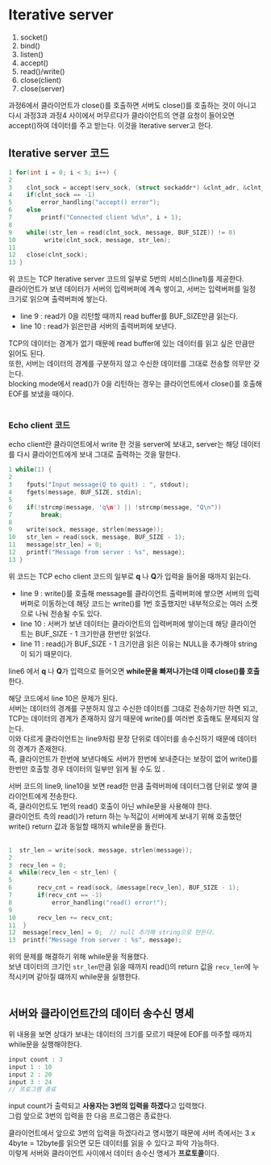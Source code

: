 # Iterative server

1. socket()
2. bind()
3. listen()
4. accept()
5. read()/write()
6. close(client)
7. close(server)

과정6에서 클라이언트가 close()를 호출하면 서버도 close()를 호출하는 것이 아니고 다시 과정3과 과정4 사이에서 머무르다가 클라이언트의 연결 요청이 들어오면 accept()하여 데이터를 주고 받는다. 이것을 Iterative server고 한다.<br>

## Iterative server 코드

```c
1 for(int i = 0; i < 5; i++) {
2    
3    clnt_sock = accept(serv_sock, (struct sockaddr*) &clnt_adr, &clnt_adr_sz);
4    if(clnt_sock == -1)
5        error_handling("accept() error");
6    else
7        printf("Connected client %d\n", i + 1);
8        
9    while((str_len = read(clnt_sock, message, BUF_SIZE)) != 0)
10        write(clnt_sock, message, str_len);
11   
12   close(clnt_sock);
13 }
```
위 코드는 TCP Iterative server 코드의 일부로 5번의 서비스(line1)를 제공한다.<br>
클라이언트가 보낸 데이터가 서버의 입력버퍼에 계속 쌓이고, 서버는 입력버퍼를 일정 크기로 읽으며 출력버퍼에 쌓는다.<br>

- line 9 : read가 0을 리턴할 때까지 read buffer를 BUF_SIZE만큼 읽는다.
- line 10 : read가 읽은만큼 서버의 출력버퍼에 보낸다.

TCP의 데이터는 경계가 없기 때문에 read buffer에 있는 데이터를 읽고 싶은 만큼만 읽어도 된다.<br>
또한, 서버는 데이터의 경계를 구분하지 않고 수신한 데이터를 그대로 전송할 의무만 갖는다.<br>
blocking mode에서 read()가 0을 리턴하는 경우는 클라이언트에서 close()를 호출해 EOF를 보냈을 때이다.<br><br>

### Echo client 코드

echo client란 클라이언트에서 write 한 것을 server에 보내고, server는 해당 데이터를 다시 클라이언트에게 보내 그대로 출력하는 것을 말한다.<br>

```c
1 while(1) {
2    
3    fputs("Input message(Q to quit) : ", stdout);
4    fgets(message, BUF_SIZE, stdin);
5        
6    if(!strcmp(message, 'q\n') || !strcmp(message, "Q\n"))
7        break;
8        
9    write(sock, message, strlen(message));
10   str_len = read(sock, message, BUF_SIZE - 1);
11   message[str_len] = 0;
12   printf("Message from server : %s", message);
13 }
```
위 코드는 TCP echo client 코드의 일부로 **q** 나 **Q**가 입력을 들어올 때까지 읽는다.<br>

- line 9 : write()를 호출해 message를 클라이언트 출력버퍼에 쌓으면 서버의 입력버퍼로 이동하는데 해당 코드는 write()를 1번 호출했지만 내부적으로는 여러 소켓으로 나눠 전송될 수도 있다.
- line 10 : 서버가 보낸 데이터는 클라이언트의 입력버퍼에 쌓이는데 해당 클라이언트는 BUF_SIZE - 1 크기만큼 한번만 읽었다.
- line 11 : read()가 BUF_SIZE - 1 크기만큼 읽은 이유는 NULL을 추가해야 string이 되기 때문이다.

line6 에서 **q** 나 **Q**가 입력으로 들어오면 **while문을 빠져나가는데 이때 close()를 호출**한다.<br>

해당 코드에서 line 10은 문제가 된다.<br>
서버는 데이터의 경계를 구분하지 않고 수신한 데이터를 그대로 전송하기만 하면 되고, TCP는 데이터의 경계가 존재하지 않기 때문에 write()를 여러번 호출해도 문제되지 않는다.<br>
이와 다르게 클라이언트는 line9처럼 문장 단위로 데이터를 송수신하기 때문에 데이터의 경계가 존재한다.<br>
즉, 클라이언트가 한번에 보낸다해도 서버가 한번에 보내준다는 보장이 없어 write()를 한번만 호출할 경우 데이터의 일부만 읽게 될 수도 있 .<br>

서버 코드의 line9, line10을 보면 read한 만큼 출력버퍼에 데이터그램 단위로 쌓여 클라이언트에게 전송한다.<br>
즉, 클라이언트도 1번의 read() 호출이 아닌 while문을 사용해야 한다.<br>
클라이언트 측의 read()가 return 하는 누적값이 서버에게 보내기 위해 호출했던 write() return 값과 동일할 때까지 while문을 돌린다.<br><br>

```c
1  str_len = write(sock, message, strlen(message));
2    
3  recv_len = 0;
4  while(recv_len < str_len) {
5        
6       recv_cnt = read(sock, &message[recv_len], BUF_SIZE - 1);
7       if(recv_cnt == -1)
8           error_handling("read() error!");
9       
10      recv_len += recv_cnt;
11  }
12  message[recv_len] = 0;  // null 추가해 string으로 만든다.
13  printf("Message from server : %s", message);
```
위의 문제를 해결하기 위해 while문을 적용했다.<br>
보낸 데이터의 크기인 ```str_len```만큼 읽을 때까지 read()의 return 값을 ```recv_len```에 누적시키며 같아질 떄까지 while문을 실행한다.<br><br>

## 서버와 클라이언트간의 데이터 송수신 명세

위 내용을 보면 상대가 보내는 데이터의 크기를 모르기 때문에 EOF를 마주할 때까지 while문을 실행해야한다.<br>

```c
input count : 3
input 1 : 10
input 2 : 20
input 3 : 24
// 프로그램 종료
```

input count가 출력되고 **사용자는 3번의 입력을 하겠다**고 입력했다.<br>
그럼 앞으로 3번의 입력을 한 다음 프로그램은 종료한다.<br>

클라이언트에서 앞으로 3번의 입력을 하겠다라고 명시했기 때문에 서버 측에서는 3 x 4byte = 12byte를 읽으면 모든 데이터를 읽을 수 있다고 파악 가능하다.<br>
이렇게 서버와 클라이언트 사이에서 데이터 송수신 명세가 **프로토콜**이다.<br>
